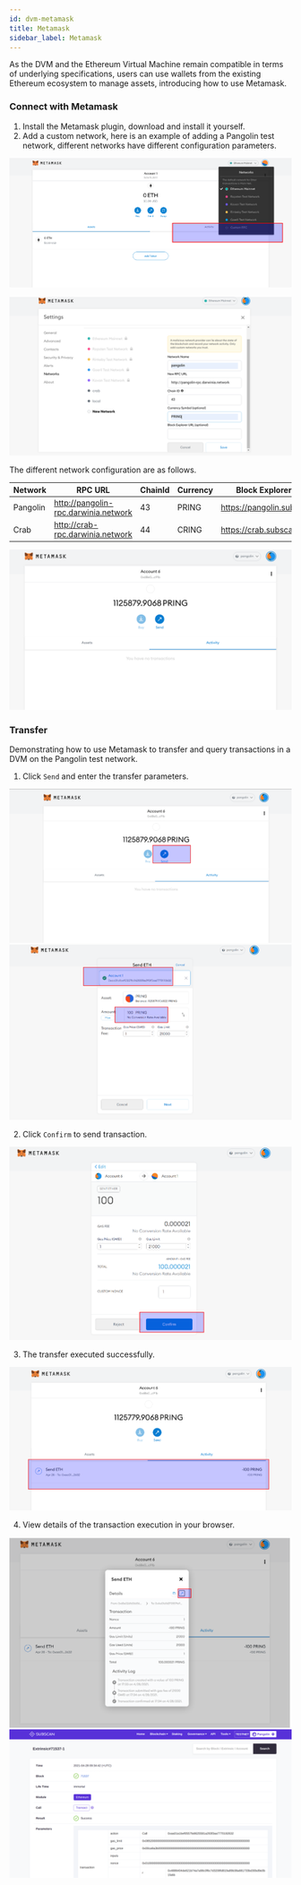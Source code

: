 ```yaml
---
id: dvm-metamask
title: Metamask
sidebar_label: Metamask
---
```


As the DVM and the Ethereum Virtual Machine remain compatible in terms of underlying specifications, users can use wallets from the existing Ethereum ecosystem to manage assets, introducing how to use Metamask.

### Connect with Metamask

1. Install the Metamask plugin, download and install it yourself. 
2. Add a custom network, here is an example of adding a Pangolin test network, different networks have different configuration parameters.

![dvm](assets/dvm/pangolin-home-02.png)

![dvm](assets/dvm/dvm-metamask-1.png)

The different network configuration are as follows.

| Network  | RPC URL                             | ChainId | Currency| Block Explorer URL |
| ---------| ------------------------------------ | -------| --------|---------- |
| Pangolin | http://pangolin-rpc.darwinia.network | 43     | PRING   | https://pangolin.subscan.io/ |
| Crab     | http://crab-rpc.darwinia.network     | 44     | CRING   | https://crab.subscanio/      |   

![dvm](assets/dvm/dvm-metamask-2.png)

### Transfer

Demonstrating how to use Metamask to transfer and query transactions in a DVM on the Pangolin test network.

1. Click `Send` and enter the transfer parameters. 

![dvm](assets/dvm/dvm-metamask-3.png)
![dvm](assets/dvm/dvm-metamask-4.png)

2. Click `Confirm` to send transaction.

![dvm](assets/dvm/dvm-metamask-5.png)

3. The transfer executed successfully.

![dvm](assets/dvm/dvm-metamask-6.png)

4. View details of the transaction execution in your browser.

![dvm](assets/dvm/dvm-metamask-7.png)
![dvm](assets/dvm/dvm-metamask-8.png)